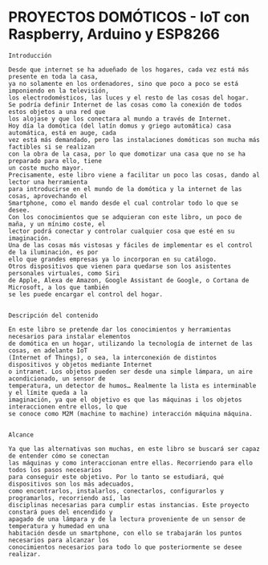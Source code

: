 # PROYECTOS DOMÓTICOS - IoT con Raspberry, Arduino y ESP8266


    Introducción 

	Desde que internet se ha adueñado de los hogares, cada vez está más presente en toda la casa, 
    ya no solamente en los ordenadores, sino que poco a poco se está imponiendo en la televisión, 
    los electrodomésticos, las luces y el resto de las cosas del hogar.
	Se podría definir Internet de las cosas como la conexión de todos estos objetos a una red que 
    los alojase y que los conectara al mundo a través de Internet.
	Hoy día la domótica (del latín domus y griego automática) casa automática, está en auge, cada 
    vez está más demandado, pero las instalaciones domóticas son mucha más factibles si se realizan 
    con la obra de la casa, por lo que domotizar una casa que no se ha preparado para ello, tiene 
    un coste mucho mayor.
	Precisamente, este libro viene a facilitar un poco las cosas, dando al lector una herramienta 
    para introducirse en el mundo de la domótica y la internet de las cosas, aprovechando el 
    Smartphone, como el mando desde el cual controlar todo lo que se desee.
	Con los conocimientos que se adquieran con este libro, un poco de maña, y un mínimo coste, el 
    lector podrá conectar y controlar cualquier cosa que esté en su imaginación. 
	Una de las cosas más vistosas y fáciles de implementar es el control de la iluminación, es por 
    ello que grandes empresas ya lo incorporan en su catálogo.
	Otros dispositivos que vienen para quedarse son los asistentes personales virtuales, como Siri 
    de Apple, Alexa de Amazon, Google Assistant de Google, o Cortana de Microsoft, a los que también 
    se les puede encargar el control del hogar.


    Descripción del contenido

	En este libro se pretende dar los conocimientos y herramientas necesarios para instalar elementos 
    de domótica en un hogar, utilizando la tecnología de internet de las cosas, en adelante IoT 
    (Internet of Things), o sea, la interconexión de distintos dispositivos y objetos mediante Internet 
    o intranet. Los objetos pueden ser desde una simple lámpara, un aire acondicionado, un sensor de 
    temperatura, un detector de humos… Realmente la lista es interminable y el límite queda a la 
    imaginación, ya que el objetivo es que las máquinas i los objetos interaccionen entre ellos, lo que 
    se conoce como M2M (machine to machine) interacción máquina máquina.


    Alcance

	Ya que las alternativas son muchas, en este libro se buscará ser capaz de entender cómo se conectan 
    las máquinas y como interaccionan entre ellas. Recorriendo para ello todos los pasos necesarios 
    para conseguir este objetivo. Por lo tanto se estudiará, qué dispositivos son los más adecuados, 
    como encontrarlos, instalarlos, conectarlos, configurarlos y programarlos, recorriendo así, las 
    disciplinas necesarias para cumplir estas instancias. Este proyecto constará pues del encendido y 
    apagado de una lámpara y de la lectura proveniente de un sensor de temperatura y humedad en una 
    habitación desde un smartphone, con ello se trabajarán los puntos necesarios para alcanzar los 
    conocimientos necesarios para todo lo que posteriormente se desee realizar.
